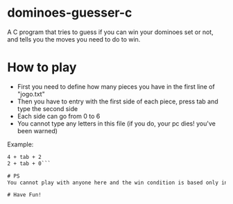 # dominoes-guesser-c
A C program that tries to guess if you can win your dominoes set or not, and tells you the moves you need to do to win.

# How to play
- First you need to define how many pieces you have in the first line of "jogo.txt"
- Then you have to entry with the first side of each piece, press tab and type the second side
- Each side can go from 0 to 6
- You cannot type any letters in this file (if you do, your pc dies! you've been warned)

Example:
```2
4 + tab + 2
2 + tab + 0```

# PS
You cannot play with anyone here and the win condition is based only in you dominoes set. The program doesnt takes the rest of the pieces left to tell if you will win or not.

# Have Fun!
